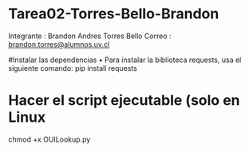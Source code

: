 # Tarea02-Torres-Bello-Brandon

Integrante : Brandon Andres Torres Bello 
Correo : brandon.torres@alumnos.uv.cl

#Instalar las dependencias
	•	Para instalar la biblioteca requests, usa el siguiente comando:
 pip install requests
#	Hacer el script ejecutable (solo en Linux
chmod +x OUILookup.py
